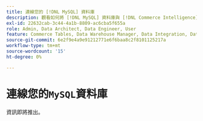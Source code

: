 ```yaml
---
title: 連線您的 [!DNL MySQL] 資料庫
description: 觀看如何將 [!DNL MySQL] 資料庫與 [!DNL Commerce Intelligence]連線。
exl-id: 22632cab-3c44-4a1b-8809-ac6cba5f655a
role: Admin, Data Architect, Data Engineer, User
feature: Commerce Tables, Data Warehouse Manager, Data Integration, Data Import/Export
source-git-commit: 6e2f9e4a9e91212771e6f6baa8c2f8101125217a
workflow-type: tm+mt
source-wordcount: '15'
ht-degree: 0%

---
```


# 連線您的`MySQL`資料庫

資訊即將推出。
